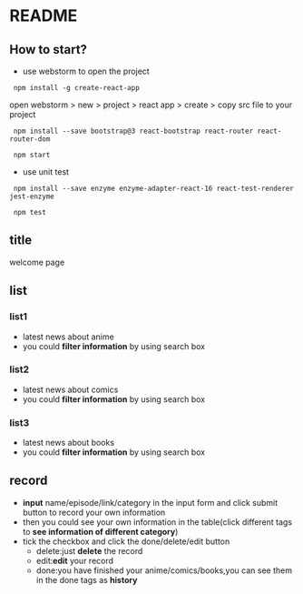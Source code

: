 # README
## How to start?
* use webstorm to open the project

``` npm install -g create-react-app```

open webstorm > new > project > react app > create > copy src file to your project

``` npm install --save bootstrap@3 react-bootstrap react-router react-router-dom```

``` npm start```
* use unit test

``` npm install --save enzyme enzyme-adapter-react-16 react-test-renderer jest-enzyme```

``` npm test```
## title
welcome page
## list
### list1
* latest news about anime
* you could **filter information** by using search box
### list2
* latest news about comics
* you could **filter information** by using search box
### list3
* latest news about books
* you could **filter information** by using search box
## record
* **input** name/episode/link/category in the input form and click submit button to record your own information
* then you could see your own information in the table(click different tags to **see information of different category**)
* tick the checkbox and click the done/delete/edit button
    * delete:just **delete** the record
    * edit:**edit** your record
    * done:you have finished your anime/comics/books,you can see them in the done tags as **history**